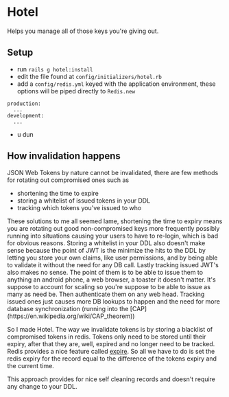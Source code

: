 Hotel
=====
Helps you manage all of those keys you're giving out.

## Setup

 * run `rails g hotel:install`
 * edit the file found at `config/initializers/hotel.rb`
 * add a `config/redis.yml` keyed with the application environment, these options will be piped directly to `Redis.new`
```
production:
  ...
development:
  ...
```

*  u dun

## How invalidation happens
JSON Web Tokens by nature cannot be invalidated, there are few methods
for rotating out compromised ones such as

* shortening the time to expire
* storing a whitelist of issued tokens in your DDL
* tracking which tokens you've issued to who

<rant>
These solutions to me all seemed lame, shortening the time to expiry means
you are rotating out good non-compromised keys more frequently possibly running into
situations causing your users to have to re-login, which is bad for obvious reasons.
Storing a whitelist in your DDL also doesn't make sense because the point of JWT
is the minimize the hits to the DDL by letting you store your own claims, like
user permissions, and by being able to validate it without the need for any DB call.
Lastly tracking issued JWT's also makes no sense. The point of them is to be able
to issue them to anything an android phone, a web browser, a toaster it doesn't matter.
It's suppose to account for scaling so you're suppose to be able to issue as many as need be.
Then authenticate them on any web head. Tracking issued ones just causes more DB lookups to 
happen and the need for more database synchronization (running into the [CAP](https://en.wikipedia.org/wiki/CAP_theorem))
</rant>

So I made Hotel. The way we invalidate tokens is by storing a blacklist of
compromised tokens in redis. Tokens only need to be stored until their expiry,
after that they are, well, expired and no longer need to be tracked. Redis
provides a nice feature called [expire](http://redis.io/commands/expire).
So all we have to do is set the redis expiry for the record equal to the
difference of the tokens expiry and the current time.

This approach provides for nice self cleaning records and doesn't require any change
to your DDL.
